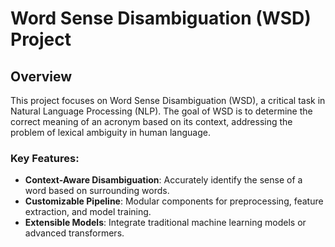 # Word Sense Disambiguation (WSD) Project

## Overview
This project focuses on Word Sense Disambiguation (WSD), a critical task in Natural Language Processing (NLP). The goal of WSD is to determine the correct meaning of an acronym based on its context, addressing the problem of lexical ambiguity in human language. 

### Key Features:
- **Context-Aware Disambiguation**: Accurately identify the sense of a word based on surrounding words.
- **Customizable Pipeline**: Modular components for preprocessing, feature extraction, and model training.
- **Extensible Models**: Integrate traditional machine learning models or advanced transformers.
